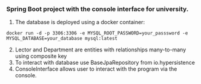 ### Spring Boot project with the console interface for university.

1. The database is deployed using a docker container:

````
docker run -d -p 3306:3306 -e MYSQL_ROOT_PASSWORD=your_passsword -e MYSQL_DATABASE=your_database mysql:latest
````

2. Lector and Department are entities with relationships many-to-many using composite key
3. To interact with database use BaseJpaRepository from io.hypersistence
4. ConsoleInterface allows user to interact with the program via the console.
